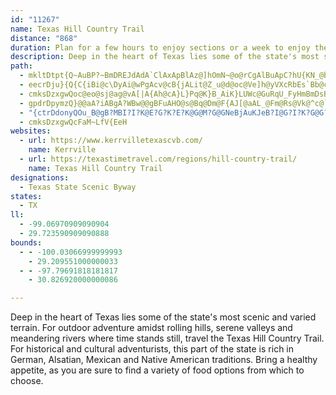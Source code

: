 ```yaml
---
id: "11267"
name: Texas Hill Country Trail
distance: "868"
duration: Plan for a few hours to enjoy sections or a week to enjoy the region.
description: Deep in the heart of Texas lies some of the state's most scenic and varied terrain. For outdoor adventure amidst rolling hills, serene valleys and meandering rivers where time stands still, take the Hill Country Trail.
path:
  - mkltDtpt{Q~AuBP?~BmDREJdAdA`ClAxApBlAz@]hOmN~@o@rCgAlBuApC?hU{KN_@bHmDpk@UhBMlDuArPyJr@KbA_AzC_BhCqBhEm@~D[nXDjf@]~@O`HClAO`Qc@fk@GhDPvGh@~B|@~DdCzY~TfNfMtErDdK|F~GjB`GRtNItJJrOQzAOrLFlH_@nQ}AtCOpACf@OnK_@jOsAh}@YdED`H?bK@||@uBbEArLe@rKm@vVKlAP~KlBji@hU|FrBrk@vO`LpEn@f@bFrF`B`CtIdXfL|a@h@jArI~\vEhI|BlB~LdHrPxIfI|DlFjDnPfN`GfEpKnDjGn@j^hDvIf@tB^zQ~AfRpBzE|AtFbCdLtGrJ~DvLxCfGx@fVFjiAoAfXYho@e@~n@IfBr@xAJrDp@lG~BzLhHd@r@`b@|W`HjD~IbBpT?b|Ac@zNNx_@I|Z?pd@Qr_@Dt`@IlYSri@?`_A?j~@IlQ?jk@Eds@YtcABlN?tt@Cph@IdBEl|@IX?j@?~AA
  - eecrDju}{Q{C{iBi@c\DyAi@wPgAcv@cB{jALit@Z_u@d@oc@Ve]h@yVXcRbEs`Bb@cPUeJqA{KcJge@qL{k@a@{EYwLf@mKpCgXtQsgBzAeNt@_I^_KWem@[wt@?wEIcBCuUT_[X_a@LqWFgUZmv@ImOB{MHks@t@sv@Bm@GkH_@uEmAoHoJsb@uAaGaA_F_BmFGSmAiFmAeFwAoFmAaGm@uBc@oBqAuFiAuFc@}BQwASwAiAkN??[aE
  - cmksDzxgwQoc@eo@sj@ag@vA[|A{Ah@cA}L}Pq@K}B_AiK}LUWc@GuRqU_FyHmBmDsBmE_DgJqGwV{CyMwFeTkByEuDoHm[eh@kZ}s@_d@siAgEgKwB_EkB{CqGaI{h@sj@_SwTcRkVmC}DiBaDuDgIe{CwqHapA}aCsNqUcCqEoAgD_\mdA_CmFyBqDce@cs@eA{BuEsHOaAkCeEaDuG_D{EsCvB]Pep@coAeE{UmB}T_Hks@sEmYkc@{vAaUcy@mYy`@kRjRk\vVwMhFoWrFuf@dGkWfXsSzg@aK|d@~Bj[rCv[zG`p@zPlf@xTf`@dNzW|WvTgAzBkB|CwLfMmDpEwAhCcA`CeAzCk@bCq@fE{F`d@Y~C[zEKlEC~GHvIE~COxBe@rD}@pDg@tAuAxCkBtCqoApgB}B~DeJhRqDgC}DeA_EYqCR{Bl@mPdGwGlCkk@hSqT`HcDpAyXnIgGn@gk@|CuOrAaDl@oD~AqDrCaFlGeNbR}C~CkC~AmEtAiG|@yY`DuDl@qBj@gFzBep@h[sB~@_Bd@{B^so@nF{PlAgCJ{DWwCm@oCiAkGkDyEkAoCS}CDuBV_Cf@_C~@{BrAkPnNwBxCiA~CY`A]dCKbEFnAjB|R?fFYrDa@zBiAxDqArC_CnDeApAaCdB}DlA{PjCkBK_C]gCiAqAkAcBaDq@c@iGqRyBoL_AgGw@wDuMsd@qAcHm@mF]mHy@cq@a@_Ea@cBu@mBaG}LcYc`A[gAQyAOqBEsBVcEZ_BjO{h@~AeGTmDG_C[yDi@iDaA_EyAaEoEmIcE_HuCaGud@}|AaGkQmA_Dy@kAoBgBy@e@{Bs@_Hs@qNyCeSsCvBkE~CoFxG{MxC{LhAmDxYmr@tAyB~AgBxAmA|FkDxAuArAsBhAeCn@gC`@yC@{EYwCaHgf@UaDHmDd@gD|@aDrQcg@pAoCz@sA|BwBdBaAfDcAjE[~Mq@~EV`YnFbBJjBG|AQvBm@hCwAtBoB|g@eo@fBgBpDgCpBw@rBg@jDYvcAoDf^oBbRoAps@_DLgAfUhC|kAkE`fC}CxvA}_@gEqIy]ye@mJ|Hsu@ck@iFmVwEaGwi@ul@oEuFcBqCaCuF{DoLgAqBsGiImOgN}DuEiDmE{IoSa@}@mAcBcD_DsNmJeNoNyAkBcCaEiOiYiEgG}@aAaE_DqBoB_^qa@kKoNoMeOa@u@q@eBsCuLaIcWiAmCoDoFiAcB[UeHeE}AuAeGsHuNiSoNsQ{DuEiYw[{OkSmJyJiKoIaJ{JwKsNkB{CeEgKmBsDoG{IkCeDsBsBkLmI_KiKkSeYgB_BmFgDqHkGmJwLaCmCgGqFyAgBcDeF{BoCgByAaAm@iI_DkCyA{@y@yHgJ}DkEuPwRsAgAwCsAkSmGuKeD}DgBkDcEgIoMeNeP_L{OkVuWyRqR{NvV?zI}D|GyR|JyWxU{LzM}DxMaBrWyJza@}Av]mB~VoFpRwCxLkOri@y@`CaGnL}B|FyG|RgAnGMjAqDzoA]tHc@xE_AlHy@`EyA~F{Sbx@mMlg@qDbOq@fF[jGPzFjCbOf@jEHtCE`DOrBm@~CaAfDmNx]_H~OqBlDyDzFsd@zk@oDlG_K|S}GhPgBvDcD`FiBjB{AnAoHpEuDhC{DpEmAfBuArCoBnFkAfGc@vEkCx]g@~@kAt@k`@vGyCZmABeIWmDJoOxD{BLyJ[oBLiDx@gDfA}BXs@?oDYgCeAkTiPkC{@oCWqDV{UxDiCXyBFsSGiDTsXdEsBLiDMkD_AcDgBcAcAcNwOaAaAuA}@oCgA}Cs@aSwDuAMkEPyAd@gB`AwBrB}@xAm@`Bw@vD{O_Cm@Yo@k@_AuASu@}@gFW}BG}I[uD_@uAw@cBk@gAoAwAkBoA}Bw@qBQeO?mD}@_CwA_E{DiJoKuYoZaOoPkBsCm@gBi@yCGsCL_Cp@uCp@}BnXgk@zEoJ`A{BbBwFfDeRd@yDHqDCsC]gDaA_FcAuC}A{CyAqBeAeAsDyB{Ag@_C_@eBM{\FwLa@uDL}HlA_BJ{DMcDw@oB{@_IyEgZoRsBeCaAyBmD}MaByEiCeDsAcAiAq@aCw@gPwDeEq@}DGsXLoBK{Cs@eB_AoAmA_BeC{@sCWaBKsBMmr@TyDRsAvFqWj@gFN_GIeWQaWKwD}@mFuD_M]mBOaDnA}[h@eg@o}@vEgNh@mAHsB^qBt@oC|Bam@~x@cBdAqA^wAJkACgKiAcDF}C~@oIlGqHfGeAdB_@`CHfGIz@u@|BeAlAyAr@oALaLu@eANeAp@k@j@kIzPO~@TtF]dBgD|Ga@j@iAl@sAb@gB?}@QkLgEoCY}CLyElAwHlCgaAvZga@xMgDxAeDfCiB`C}D`IeA~Am@j@cC~@cH^wCfA{GrFsBpBeFhJaAtAaBpAkC`AkGn@kKKsHDid@fAb@iRR{VGsA_@mCuBmIWgBI{C`@_E`CuId@mDx@i]IaCk@aDmAmCkB_C{AcAmLuFkBkAcC{BaPqW}AyCq@mBu@_DyEw]iAgF_AeCkAuBePoSeCeFuMse@oA{DmLqZq@eCg@gDg@gI]sBc@oAeGaMmXc`@mAaCi@_B_AkEyAkNOkELkKG}BUmBw@sC{AmCkLuMiB{BaA_BoKySgMsWkC_HaGwQqCaF}NcTyEsHw@_C[kB_@aIWcB_@}As@eBiB}BiBuAsAg@_Cg@gNe@so@`@oAI{Cu@{T_MsHqFsFmE_DoBiq@o_@kBsBc@s@_A_Ca@iBgCyR]{Ay@qBy@eAyAoAcUgMaAgAaAmBc@qBKaCH_BfBoNRyJCmCM{Ak@eCeA_CcAsAkAaAaDqB{WcOcKmE{TeH}RaKmY_PiAe@kB]n@{QWcJu@{Fc@kBcB_FiC}FqDgH?KoCaGkDgJcBgJm@gGQcVVgG?eEYuC{E}Ua@uDDQGkBFaAhAqFCiF[}BCgAQkVk@gJgCqVy@mQK{EEoRHqp@jCk^OyF{@_FkBuEqIuQiC{IqGoOgA_DyKcXsCoIeFaNaEmE{KoIySxOyBvA}jA|z@mDxBqB`AuBp@yBXkCJoACoX_BeCY}DOsDRqBXsA`@iClAgQfLwu@vg@eEzBeErAmE|@}M?aK_CsCEsCjOsAzKFb@ChN[zBq@tBs@`Au@p@mHzEoB`BuB`CaBpAg@VuBb@oDj@kDpAqDtD]HoDtDiBrAoCv@yD^{B`@qAd@sCrBoAfBi@jA_AlDg@zJs@~Ci@tA{@pAiGfHm@lAiIbVUx@Ed@cGhReBtCyDjEyAlBm@jA}@zC]lD?`BNdCdB`LZtNNrB`@~B~ChLf@fCPjDDrHc@zH?~B`@xD^lAzAxCzBzBtG~EjBfBbAfBtClI`AzDb@hC|@vCpHdM`AlB~@zDrAxLrDvMjGtY|@bGD~BIjBOnAg@dB_@dA}AjCwJbOw@xAaAxCs@bEg@~N[dCoBnHW`C?xAP`CZjBrKva@Z~ATzBBtCaA`SD`Bf@dEtBlKpAzDlIbQb@rATdAJxBB`IV~@sDhLaJ|[mArDU`A[|Ca@~@c@l@WLkLxBeDlAwAjAgH`HkA~@yCdBcDdAiFfAqCx@sAx@sBlBkP|X{BxB{KfH{ArAqAzBc@|@m@~Bk@tFuAlJu@fC}@dB}AfBgKrHgEzEiA`AiB|@oWfJuH~BsCZuD?aFm@gDgAu`@sWkGiDcC}@gDy@kOaC}A_@{IsD}EoCwC_C_M_MeA{Aq@sAsDeLiAoCgByBo@k@iAm@_\yJwAm@sZ}PeGmCoSwDaTiDqDcA{DcBaBeAmKaIwAs@iBe@wFk@eEYqDAoBWqCeA{IiFyAiAiAgAS_@oJqSuE_HwBuBoPeNcAoAiAkB]{@o@_Cc@yCGgCLyCrBoUr@gKLaEC{ORuFNgBl@eEhCaLHAvBkFp@gAzBmCxCmClCeBrEwBjFcDpJyGfCyDhAsCt@mFFaC?wAcBy^p@oNK_GWuB_AmGuAmEqBsDqHoKiA}Ce@iCEqEV{BdEcPVcBJuCUmDi@_Cg@oAeHmLcB}DsBwG[}AmGae@_Fmb@e@kC_GkYo@mBiBsCuByA{r@cZotA{i@guAu\cFoB_CeBs`@_`@}BgByI_Eam@iU{H_DiAm@{BmBsSkUmTuTyBqDcDqMoRi|@cI_f@yGg\w[xJoOpG_ZlRcRpMgg@pQk]xLeJ~Ee\|WuWdT}MzMqK~FkL`CeYvMiWdOcL`FhBnMvNbq@vDxNdEpVzGd\bB`HfLjk@^tCB~CIzC]~Bq@dCk@xAyAfCeGtFkCdDi@dA_AdCe@zB_@fCMjCDtE{DlHw@rVvItM`R`SV|A^fFExD[`Bu@dCc@fAw@dAqC`CoKxEkCfCqEdFo@lA}@lCQjA}AvPm@`DqA|EoDbKClBJfBzC`OhDvVr@~ClIvQhAvBb@f@nAx@bE~AtDz@pMvE`Dz@`LpApJrBzBr@rGlEjDdEl@`ANj@`@lBNzBUpITxBb@|AfAdB`Ap@rDlBxOnJxQ`HbBb@lAJhAOxJaD|A?zALhAb@hAt@|AlBzE~PnAfCbAlAv@j@lDfAhDp@pHnDxDvB`DzBdB`Bx@xAVx@d@dCLxB?nIVpCdFbSrBxKrCjQnP~jAfAhE~ApDhChDpIvIt@fA`AxBj@~BvHp`@V`DO`Ei@rCq@~AoH|Ky@dAoA`AsB|@aPdA}BZcKxBcCjA}@p@qAxA{BfDyAdA_AZeCPyAQmAa@aAw@cKuMuAs@iASm@?cALeAd@_FrE_CnDcFdJs@x@qAr@qB^}GJ}AQyD}@}Ca@sAAyAZmA`@{@h@Y^sCrFg@lBAlARlB\x@bBrCp@vCF|@EvB]lBs@~A{@lAgGxDkElEy@`@q@PaAFwDIqAR{An@oAnAmDzFcE~Ca@b@i@hAWnAWrBi@|BsEtJc@xA]rCFjCTbBb@dBx@jAfB`AzGdC`At@t@vAJd@T`B?j@EdASdA}HpRQx@QdBBzA^|BzBnF|@xAzHxJfA`BlBlEhAdDh@zCNrBBlC]nG[pAu@xAqAjAeEzBo@j@e@l@k@|A[vA]bEuBnIEfBZjGO`BiArEW~A}@|Se@nDg@hBuInRaBnB{FzEq@hAq@fCs@xFa@xBc@zAu@`BaBvBgBnAuAj@gYdJqAf@sC`BgKzJqA~AaAxA}@pBcAlDcJxd@WdCC`CVzCp@pCt@`BjHrL|@zB^jBN`Bb@fTxBpQVrEz@|WMtFs@dFc@xA}Wjw@sFbVkAlGg@`Kc@xDm@zB}CrJg@rCWzCQ`LOpDc@hC_AfCqAjBgAdAeB`AwHjDoBlAcAfAkApBy@lC_@tBe@vE}@rFk@`BaAdBs@x@aBnAuAn@y]|L{A`@_C\qADgCMiDy@uTmJy@SaAKqBGy@BqBb@og@vTkGfBcd@~HqCx@sErBgY|NeEpCir@pt@aCpDs@rBo@rCMfBCdDVzCp@rCxAfDlA~AfBxA`Bz@fCt@dd@zBfCRzB^bCv@~Ar@zDnCrB~BfDrFfZhm@dApCx@fDf@rDPxDVbl@NdIh@tDlCfHp@|B\`BN`C?xAOrCsB`OgAzDa@~@aE~F}CxDmBzAoB|@u]tEoGl@oCDeD[kDw@oEyBwNgIoBu@oCc@qB?kCf@yB~@aDlB}BvBiAr@{BlAcA\oQrDqRtC{GXuBViBr@sCfB_C`DgAvDQnAM~ADjDJjAf@|B^dAhB|ClFtFrBlCx@dCj@rEfBne@BvAOrDa@fBoBrFg@xBOtA_@lIiClQ[zEGxCp@hSVbCZrBn@~BfFfP\dBNfBNnTj@jYT~FxA~TTfCfArEd@hApDhHnCxDt@x@pUnQxBnBtKfMjB~AtGdE~O|IpBpA`Ax@|AjCf@fCJfCOxBiFr[}@|CiBtDy@lCwAnRc@dD_AnDeN|`@g@rC?hFJjBbCpYtA`RDx@KtAUdAaCrGou@fnBsB~EiGtMaF|OiAxBy@dA_CxBcGtEaBlBi@x@k@xAaAvCqInd@w@`HwGbbBYxE[~CaAzEs]fgAuApEu@zDUrD?xEh@fh@GlFyVtqCeArGiBrFyA`Dso@rkAeGlKqX`h@}q@foAwAzByAhBgBtA{CpAiBf@aC^}CEcC_@oA[gDkBgCeAcAYsCa@cBE{F^aFf@kC|@aB`AeA~@cQpTsKfMu@l@uD~A_Dr@kCD}G_@wA?uBRsA^gCrBsSh[}BlEuIzRoa@o`@iI{I}JgL_B_Dy@{C_Pyz@yBmNsDkRaFuY]qAs@cBo@eAy@_AyB_BoC{@_k@sHeDm@wPeGsGeCuAs@}AkAq[w[gB}AyAw@_PuF{DeAkJwAqNgBis@S{TDeMj@{NFmB^_BdAoHrH{@^y@FeAK{@y@Ue@Og@}@sGi@gBmAqA{A_@S?yAXwC~@yD|@}@`@k@p@wAzDk@l@u@\qACaEaBmEk@g@Mo@m@c@qAaB}PHaAnA_EhA_Kx@sCvCoGd@eBJgBaAuMKsAm@eBw@eAaAk@]G}@AgHd@eAUo@g@a@s@oBkEs@iAu@o@}@GaAVu@n@kG~Nm@~@g@`@aAP}@K_@S[_@kJ}QwL{R{B_D_ByAqBy@iG_A_Cs@{F{EaB_CsBuDiAeEaCiWe@eAa@Yy@ScAB{@T}@j@w@~@y@zBOxAA~APrAvArFRvAMpKL~AZjAZl@lD`Dl@|@V`@h@fBFx@?|Ba@j\K~@m@xBuAzAyDfD[d@]jAWnBqCfZs@rCSf@y@dA}Az@_APg@@yB[{@_@kAeAgSiS_@Mi@C\pDNnCJfM[vDyAtF]rBKlEh@dT`@vFh@`DjAxElBrFlEtHzBlCrCjCtBtAzDpB`ItEpAxArArBnA`Db@hCCZnDbXn@zGLR|Cnn@NpApA~GdChHrEjIdEbH|IlNrFzHZn@fAdDhAzDX|AL~A@`B_@zJAjElDns@d@hFlB~OvAvKwAVg@T{@rGq@zCuHzUiD`IuBrDoDxFwPtRiJtJkE~DuDbC}ErC}DdBeFfBed@`M{Cd@kCK_AYiBkAg@i@y@yAk@_CaA{Ji@eBaA{AqB}@wHQaDa@yO{GaCq@uADyA\aAl@e@j@s@zAwIrm@gAnD}@vAiAfAaCpAkD`@q\w@sGN{G~@gCl@cDjAwBz@iElC}EdEmElFyEhIkBxC{AdBiDlC}Ax@_Cp@uDf@gFFwiBHu@FuQG{\FyIEuPy@}CPiATcBp@wAfAeB|BiAfCe@nBSvBa@fHLtDZvBbAhDzA|ClWfc@fAzBr@dCp@`D`AlH\xEFzn@i@fsAJvdCc@v\QdkCFbBThCd@rBr@lBv[|q@~GfKzJhNvBlDnE`NtDnMr@`BfBlCxIxJtBfDz@jC~C|Nf@rA~@bBvK|LlQbUnWr^f`@jd@dBlCzGfMbKhSfGnKfLzMdXpZ`\pb@zAbD^hBVbCh@~LlChZ\|Bt@~CfAjC`AjBrg@vt@dDtCn@b@~PhIRnH|@jLpIzm@ZhDT~F?lCM~eA|CBxCNpHpApHJjMh@pDAvdAKFJtADjC^hBf@hBv@tBzAvBpBVDxAtApAx@|B~@rCp@|H`AbuBvTdc@jD`j@rArGZpl@`LfDb@tDJbCE|CWvGgAdCMrDFtFx@lGdAnGfBrBr@bHdDrwAb{@xF|B|Dx@j{@dJvZzC`y@jH~BZxBh@lRhG|FzApJvAtFZhl@x@dFAlFk@pa@oFtw@mEnDEnFVnF`A`UzH~Bl@lEd@|E?jCYl_@yHdJaBza@gG|Fs@|DKnTdAnDGrD_@|MwB~H[rk@_B`uA~ArHLdF`@zDp@`Bd@vsAla@nFlAzD\`D?zCMhRqBtDW`t@Slc@r@fg@IhHQrIk@vGm@`j@uIpGkAxMuFpBe@tBKlBD|z@`I`Cd@dCtA`BjBxErH`AhAdAhA`EfCjBjBr@bAn@bBpCtIr@rApAdB~@x@jBz@xA^bDd@bBd@tClAxDrCrClDpAdChGhQzAdDfCfEnEvLtBdE`FzFzK`LtCxBjInEpBh@bAFtABdF]~CR|DjAznAte@~EjAtCVtFJ`m@[~iByAdBeNl@cB~DuId@gBXgCQgwAPiBNq@t@sAdAy@|Ak@pe@QxBYn@Yx@a@hB_B|CkF|@iDJcAJcCCwUFqBxAuJFmG?{K~NElBaAlAkB`@sAJsAB{K^{Gb@eClCuKrHsb@|@mCfC_Gp@aC`AyGVwDBiCGw_AL_Bb@mBx@sA`As@hCc@ji@Gt@M|Aq@dAmAt@qBHcBMyRD}kAA_EMy@w@yC_Ucd@aE}JsCeF{IeNk@eBU_BOauATk_AEiOToqAKqAu@oFKsASiYOgF_AeDaAsAwImImAuBe@}AiHgd@mGyb@G{@AyBNyBrDsRRcBFcDCeXPaDj@kDbFuNVoAFcCGoA_@oByKqWy@gCo@mDmAuVe@}MDsBpBcVHeCWkY`Dmc@NmDGyAUsAgMcc@OoBF_E`Iao@`@yBb@iA|AsCxPsU~CyD`B{A~B_BdCoAdOwGnA_@rAStAApGT~BKvHaBnRiDtBu@lQqJvCcAhBM~d@KpAMjA_@`BkAfAuAnXe]z@wA\s@|@{DzDgV~@yBv@aAdDaDl@eAn@sBVeBHgB\w^IiDaB{Xa@aRUwRQaBOm@_AqBoLiLy@cAo@oAwCyJwLkc@Eo@I_DZmCdHwYz@gBz@eA~BgBhgAyg@~B}AlAiBfAsDpCc\nBuLlAeEj@oArBeDdPuVhBcCbBwA~As@lBe@`UmEtEk@tEArRdArCKhBSbz@wVdDsAtCcBbm@ec@~AaBpA_Ch@oBXyBFyBI{h@FwI_@yyApZnJ~NtD`RpDdc@xCfFx@bGbBxFjCbDrB`CpBfFtFdNtPhFnFfAdCt@dAhEfF|QhW~BrCvAfApDjBbB^jCZdVEJv\L`BTdA`BpEvAlClHbL|KfRx@nBn@bCx@lFJzGg@r^Plv@HnElJb_Ax@lGhAzExc@fcB~i@xsB|@jCxEdR`A~FZjDJnDPdlBV~`ABrARzBd@~BlA~CnHlMl]fl@rAbCl@bBl@~C^lCN`HiAjz@BjDNhDt@xFnGvYhAfH\hEb@hVVpGhCpYlYnsCzWz}BZlFN`G?tGaCfwBeFjfEDlEh@pHp@`EjBrG|AfD~CrEfCfCrCzBlNzHlBpAbOnPtApBpAzB`AdC|Vhv@hAlF\`DFnCCtSpA~`@j@tSCjC]tDiKxn@o@lGI|BDpIEnIqA|Va@tLIvXNhJfGjd@nClPx@zFLnBjA`uAKxHiArYgBdk@c@lGiEr[e@~FuJlhBuA~mAQ|ISbCeLj|@s@tDoAdDkBxDgZdh@qk@zeAwAjB_DbDaEbDyOhN{DdCqCz@_C^qe@tKmDjAgDxAiAr@mAfAqA|AsP|XmBlBw@h@aBp@_TdFuAr@uB~Ciu@llA{FnIxc@p`@dBfAzAp@|Df@tNJhAR|Bx@hDfCfDxEnj@daAzBrC~CzCxSxL~tBliAdAj@fCrBfBxBzJnS|MdR`BzC|AhEr@fC`AzGX~GGhEo@`MmGvz@DrCr@xCfA~AbAx@bGrBbCZrC?zJuAlK}@|Eh@tB~@bBrAjBzChGnSjBzD|JhQtAvDx@zC|Ip`@`@xCFzARpRRbD`@zB~E`Th@tDHlA?pF]bEaKln@OrEFxCNxD`@~DpAhGjAdD|c@~dAdDrFzCfDp_Apt@pCdDdFrHrTd]~MbShErDlOlJnAz@dBdBzFbIrLrQdE`FlElD`fAbw@bDxClA`BpCtGnRfq@bB`FbBdEtQl]~C~Gl@jBlF|Zb@hBxBjEvFlGnEhEhCjDdB`DzGfPfCrEjFtEnElD~AdAjE~A`ARnG^nGY~ELp^nGrEnA~Al@tXfOtKtFbC~A~An@bBd@tDb@rBHdGAxe@V~GLnEl@fEfA`JpEh`@pTzRlKx@l@rB~@pDrC|MnJnLvEvChBxAxAvBvC~FbL`ClC`DvBbIfEbCzBv@dAdBtCfIxOdItNdV`g@vHfOb@lApDnFpElFnX`UzDbF~CvFrEzJfNd[fDxFbh@fl@dLvPxMzN|S|VhJtLy^~c@oE~Gs@zAq@xCg@~DgB|SWhB]dFo@xFe@hDu@xCqKhYy@zAyDpKqWpo@uElMyk@`yAqK~Yg@lB{@`FG|B@tCzAnQVdFrCl\PjDDxE}CrfBaAnv@g@nTIzEHrDNrCb@zDLrC@rBSxGXbGVpZ^jD`@dCb@rAzCtGbAjCn@zC\xDP|H@fNu@lJ_C`IXeAm@dBW\cEnCo@x@kArCY~DvBvn@b@xQ`Bl`@|ClMp@nHb@dAVZ~@p@tJfBr@d@R^Pv@lAhJ^jFHnEIrBkCvN}EtPiAfJ_@zPNpAzApH~@jQrB|JFv@gApRsApRK~H~@hO_@bLDvArEfRH`B?d@QtA}DlPaBhNOxFBnHJ~@l@xA`GzHvLzKrOnTbAt@xFbBjDd@vCL~Wa@r@Fp@JlAd@dEtCpAd@nFKb@DnBd@nD`Bn@v@bEbHxOfThIpLjH`U~ArEdN~WhAvA|BlAr@l@fArC|@|@dAN|BBtFe@jDe@vGzAhBBhAY|QyI`ASb@?hA\nBlArDrCvKtHfAl@hDdA`BVhBCdJg@lETzEvAbErC|FdB~El@jCE~D^xDGbMvDdAh@~AtA^j@h@tCZjFGpCIz@o@jBaE`LEtAtAdEDn@M|BDlB`A`Gf@xBpAxCxCzDj@bAbB`Gp@`AzApA`EhAxGsAvAE|Fn@jTzCdAZdAn@r@fA`DtMFlCK`ASx@qAvCoPrYaA|CqEpR}@jH?fAF`F|@tJ?bAeAvDi@dDSlHU~DSf@mAjBWlAQbGHx@j@xAdApAj@^bEvB|@\t@HtJDxK~@rLLfAEtK_CrAMxADdALfDx@dAl@x@dAl@xAR~@FxAqBvWQ|[JbEbGjKx@dAxD|Cx@vApErMJ`Ac@lFDf@rCzHT\tA~@fFnBv@v@d@dAr@fCjB`DlCjDhBbBZJdAB~HwAp@DVJd@p@Rt@FdAw@vL?hA`BpT^jAvC|ElC~F|A|B|ArAnCrA~WhIp@EjDmAbAMzDLpGr@|DJfJ_@bBFpA\fAj@lAbAh@p@ZfAC~Aa@|AIlAXtKl@lCjA~Cf@x@b@R~@D~ZLfC^pBlAv@dAfAdDl@tCXvBJ~BGzBe@xCaAfC_RbYsAhCu@pC_@lCm@`IDfDf@fEh@dCn@xBnBzD~BpCzMlJnAlAfA~BV~@PzBDxKJtB\`DTdAlA~D|E|L`@jCRjDG`Bq@lDyChJi@dCa@jDc@fFD|GjAlI\lAx@rBxBpElBrEvAzEf@`DPxIFj^N`Gt@dFtBzHj@tCTfBRxEK`MF`CHbBf@lD`A`DdFbNpDzNx@lGJ~EKpJDjCfBzKHjBO|KVrMJxAtBpO\xF?pDYdJ[rEq@dEqAtEkCdHoLjYiAdD{F|RiC`HgOv^kf@ljAaAhDSdC?`BlGlu@vE~_@^vB`DhJvEfLzIvVdRhj@pA~EnEnShNfi@tMxh@r@lFTfD@hCcAbhA?lCJdDt@tGZ~ArF|Qd]piAhLjYt@xClAzHRfDCfIwHldAm@xGmIng@qMbz@OxDDnJdFGjMJhq@xCd[`AnHp@~GhBvD~Apk@|\pNxHjc@hPdE`ArBV~BRjC?`GQtOoA~DOpASxA[nEwBrk@w^jBgAhBs@rA[zCWdVPxCc@vD{AzAeAnBmBfEuFpRoY`IgLlAsAbCuAjCk@pDFfJ~AtD^~A?xAK|Cq@vQaGdSgHpIiElPsJtH_EhD_ArH{@bCe@jCgAnHaFlC_BlBw@dFuApKwBdCgA`As@fHgJhBsBvc@_d@bB{Bt@wAjAsCrAaEfAeCdAgBz@_AbAs@`CmAlBe@hDKdCVlBf@n@XpCpBxAlBn@xAp@xBjBzJp@zGHxAHhNF~BLjA`@fBxAxDnB`CjBlAjCdAvB^nwA|IfDb@|DjBbBnApHfIjg@fk@~@xAxAxCrAfEnDhNrN~f@xBfDbCfCj[fPhBp@lFx@|I^v^zB~Cx@tCfAnChBlBbBt}AjnBrFfG|`A~bAfArAzA`CdPzZn{@~aBvCxEv@t@xCpBhBr@|A^p@DrDAtYwBzCGjBLxFr@hD|@jCbAjChBbBx@bOtBo@rGOhF?ji@MxAWx@a@r@{_@|_@_GfHwFbIaAxA{@rBqAxEqDr\u@bGu@fD_DhKw@`EA`RWtEqAfOWtOQxBu@fCeFbJiIxQi@rAo@~BO`CFdAzC`]BjCs@dB_E~D_@hAF~@Tj@p@p@r@HfFMj@DnBp@j@`@p@dACdASj@YZ_@RoAD{Ba@mDeAi@EmARe@^uAdCyAlDm@l@gAV]EoDcA{@?o@HoAx@[r@Ox@?tBWrAm@|@}@Z{BMy@Mk@Wm@a@gDqEe@[oCe@_CK{DJu@r@gHlKkBrDu@rBaBlIoAlBWV{B`AeKlCkGrCceAj}@uAvAuAbCiAxCy`@neCEfCFjA`@hB`@dAtAlBxNpJz@x@~@hBVbANxCg@~W@`ETdCfLr_Av@xHxCzm@l@pDr@fBz@zAtKnLbVbWbCvBjAx@|a@tQ~ATb@KxEiCvBaFp@]hDU^T~HxKfBrBrFrC`BfB^~@ZfBV|A`@bELRPHl@K|Ay@X?\LN\^rC?z@[jCDd@`@t@lCdB^?`EmAf@EnBTrCi@f@HxAbBxCxAZf@rAdEl@~@`B`BfElD|CxBnCtAz@nAVfAh@~Ap@`Av@v@bCtA`A~@f@x@ZfAh@jFVzAvAdFv@rA`K`MdAtBt@hCxOvr@r@lFJdF?r^KbSFxBb@xDtAxDlEtHdJnN|@~A`BzDxBlHdLpc@~AlDhAlB|h@`v@bC|C~BpBn@^t|@d\vWrN|VbLhP`IxJ`E~KxCbBx@bBxAhLnNtFjHrQdThZ~^dWzZfCnDl@lAtAlF`AlGnE`Wb]yInHyAhgB}VlJa@tIFbHl@lOrBhDPdB?x@I~Ci@nBq@vUiLjBk@nCg@lAEdFDnBXbIrCpb@|O`SfIhErAvDr@rBJdEMzEy@dFqA`C_ArZsI`Dm@|E_@dEAbL`Ann@lHrDPlE?fHY|Eq@xh@oMtCg@dGk@xHEhk@jAfGW|FaArDqAnCyAxJ{GlGqCzD{@nDk@jGMlADrFd@tN|D~UfJ~hA|_@nHjBhMfB|A^lDfAfHtDlChBbBtAjWbXzGrFnCnCpBhCzAlCjMlYbDpGfCbDrDxD|C~BpDpBhFdBbHnAlDRvEArDYxgBcTbEOzDV~]`Enc@j@rOXvD\jDr@xO|FbEdAjCXxCBlFYdFqAp~@qd@vGwClHwCviAw]vfBck@rKwCdo@qO`MeDnImBrZuH`KmA|EW~G@lH\bb@nF`BHzBK`BSn@WhBy@vC_Cx@u@`AeBrByGjGyXdEsJ~FoI~@kA`JiJtVaVxhDwgD`j@gi@hp@cr@tDyCxEaDfJkEvIoCjp@iRvAe@lJ_EvEgCtGmFnG_HdCiDrDgGx`A_lBlMiVzB_Efs@gjAbg@{s@hO_UvTiZbXe`@vVm]rG_HnL{JfScPrHyGxD{DrDyEjq@ahAtcAucBfDoH|AyEnKad@|@}CzB{FrKcTfUqb@zYoi@dGgK`AmBtB{Fn@aEj@wFdIs`A|f@|FjE|@jAZnASvB_AhKgD~M{D|tAsb@mJcb@uMcj@aCeLcBaCgo@go@k|@yz@wb@kb@eZoZouAotAaCoC}B_Dyo@i`Aco@m~@kOgTuFoK}CaJ_BsG{_@opBu\kdBkCmOoJcn@sVkfBkBd@{CmSe@oB_@_@aAKkHrAaNjC{ALkuAjBgAR{A~@[X{CfFgAdAsAx@yAf@m@Dm}@DuAMyB}@_B_Bu@oAaAgEAu`AkA{Cm@s@kCiAen@Hk`Ar@uBm@}@e@iAqAWg@Qy@W{B?_FWaBa@eAaAsAgBw@}AKmIGmmB?{]@gd@Twx@l@mEx@uEZseDUgChGwBpC}VrRcBnB}_@~q@qL`SwAjDm@fF_AbMs@fHg@~CcLf]k@xAcQn^iArBeAdA{Az@kj@zOeClAcFxFmAlD}BzO}@lDqAlC_At@eBdAgTjH_IxCs[rXiCpBgBdAaDfA{]nJeLrCaA^w@j@kAlA}@tAsAhCeCzGk@fAc@d@w@f@cA^{CX}C|@{B~AcMpN_R`UcRdXy@~Aod@`oAkBtDsLrRq@zAw@vE@vUk@nEa@pA_AfBwMbSgHnL_Bl@sBV{BWaA{@mCeBgCmAaCy@mH_BgYuEyBE{AFy@LuBv@cCpB}AxCa@tAc@jDAhOa@tOQxAg@nA_A|A}AlAoBdAg`@hLqGlDaDxCmPzRmBnBeErDoFrDiRxKcEnBwBd@aBDmDYwBy@eBmAsH{H{AiAyAs@uNmE{SuFoG_A{HGeCTeCd@oCv@wCfAihDn|AyInDqBd@}BLyBI{D}@iAg@oNeJuRqOwBy@eAKkAAuNxA_Jb@a{@rAoCN{IdAmC_h@?eCNyBr@uFDcBYwKOsA@eA_@uEkHmn@GqAG{FVgF|D}]PsF@cDa@yIo@gFkA{FuEaRq@mE?sCVuGEmF^sEf@mBbAkCtDaI|@gE@aDiDgj@FaF^}D^_BxIgXz@eBnBsCzEyElB{C`AmCxB{JVwBB{D]eGHmA^kA`FiI|CkAf@a@|HoJlBqEn@eCj@wDJ}B?iB}@wi@?s\]}PHqHhAcXJuFAeDa@oGaEcTq@gFeB}Wa@aP?wUSuHYqDaAuIyEkTg@eEOyDNaGXmFx@yEzCoKb@gEJgC?uNe@gJu@aIM_EFaEf@eEzAgFrHiQt@_CZ{BDaDQ}BUaAo@aBy@}AiAsAmAqBOm@QcDMe@Qq@iA_By@a@u@QsCSaFmB}GQs@QiDy@uBaAkBgBo@cAyIiT_AoD[gDEcBNiIJyAb@mB|@sChB_D`DuEbB}A|B}AhFkCzBsAz@q@lCgDpA_CbBgExAuF^sBXqCLaDPiyA?oNOmCOqB{@cF_B}FmLy[}AuE}AyFy@mEaAaHsAyPk@cDeAeDmA{B{BwCkMiMeDyDeEgHyBiFqB}DiAmAk@a@eG_Ci@k@[y@GiHaaAYaKFyBMkAs@u@eACgRE{@i@kA_Aq@a@G{SWcV?e}@Uu@Du@e@_@m@QsAIwAM{LVybDE_G[aEkAaGi@iB_Ma_@qc@sqAwD{IyNqZy@_Cc@gBmFq_@[kBc@mAuQg_@iAcDe@iGYsG`@oz@h@qs@GaIa@mCk@aByCsGyBeDuAy@iKmDkByAeBeB{B_DqEuGgAsBs@mBaBcLa[{aAeF_MgKoXSeA?q@F{@f@_C`DyIzFiL^sAf@eF?aBK{@[y@u@eAoDeC_IsHkAe@y@GoHr@y@Gq@]k@gAMuBOs@cDkHa@{DFkCL_AfEkOtAqDbGuKlBuMLqA?{@k@oH}@wD?mAXsEk@aHRmCl@sCh@gBxHeKn@gAbBiG~@sCrIgR~C_J~BqJj@eEt@mBfIaNfCeDlO_QnAcCRmAfAqMIeBo@_BgJcOWs@u@aN?mAJqA~AyDRuAJ}WRqA^eAh@s@nNoOhC{A`SsGpB}@xBuAfG_DtFuDxC_BzCsAp@i@b@m@d@_BfB}Mz@wY|AmEh@yCPaEX}AhRs_@bM_e@\uBJyDAkAUuAuJo`@iEiTmRk}@_BiJ{AuOgAeHiBgGgCiDg@eBuVeiAsCyQqS}dByFe\aC{L]iAmDcIid@_cAuAmEuAaHu@eJW{NUaEc@aEo@eE_CoIoBoGy@yDqIuo@{@yEkAmE_DuHiBgGkB_Kg@{IIyFhAg`@DgGUkE_@aDaB{F_BkDwBoDa\}c@mBoB}AkAkBy@}EaA_FWsDs@_DmAcCyAub@}]}EiFm\q`@_CeCq@eAqAsCu@yBwO}o@k@mDuAgNmAgF_CuFaBeCgBeC}Wq[uCuFqAyDaA_EkEg_@_C_Kq@uBcA}BcBcDiCyDeC_CuMmKyEgB}ImCuDmBeAw@sBoB{EyFoBeD_A{BmGwRaAsCa@w@jEyGbBuDlEyLlDiMh@oCf@gEbAuQ?cAQ_CoCaJ_@oGo@q\mCkiAJuCVmAhBsC`HuI``@sd@
  - gpdrDpymzQ}@@aA?iABgA?WBw@@gBFuAHO@s@Bq@Dm@F{AJ[@aAL_@Fm@Rs@Vk@^c@`@i@h@{@hA]d@GFQRMR[d@MNa@h@i@t@_BvB}B~CIJgAvAUXMLg@j@MNYXSTONaA`AgAfAg@f@u@n@s@f@s@d@_@TgAv@_An@mCnBeGbFqAfA}IjHoHfGkB~Ae@ZcAr@gAv@}B|AaBbAyBlAoAr@{@b@_EtBaCrA_Bz@_Bx@[PoE~BgCjAq@ZOFeA`@e@N_@Ja@JOBqB`@k@H}ALiADmB@{@@kB?u@?}F?eW@{ICaHAuIEcEAeC?kB?eLA_N?aDAkAA}@AcECeCG{@Cu@CeDUwDa@}C]cBQuDa@eCY}BUsHy@}CYEA}AKoFUcFSqBKuAMc@G}Be@uGwA}@Q{IuAwC_@g@GyAOoBOqAGcBEkACwFM}IUg@Ai@AuN]D{A@sA@y@@qG@iGHy~@BuW@_A@_AdAg`@@cA?oAAoACgAAGKqAWcC[aCm@_DyB{K}@mEcF_W[oBWgBQcBGy@Gw@Cw@CiA?ICq@CgBE{BE_BE{B]iREuCMgCEuCAaDCaBKeGMeFCgBQwJG_CIkF?_A@cBBkBDq@Ds@Dq@JyABMxBsRFa@LeAXcCv@yGd@mEZcCTaCNgAJ}@XaCPsAHs@Z}CTmBZwCZ_CVkBbDuX\_Df@aE\}Cb@mDr@gGVwBV_C\cCBY\uCFg@~Rs@Cm_@FkDr@gHhAqG|EoNnFkMzGgKrAqEVuBb@mDBcALaARqFPgFs@i\IaCCcUKcn@a@o`@CeBy@uFeAqCmEsGmAeBcNcQSEUy@eJ{L_CgE_AeCo@_Bk@wCQwDA[O{TKsJFgDGaMKqJJyFu@uIy@wFKq@_A}GsA}GEIq@eHk@{Cu@_E_CoJy@cGOsAk@kF]sBuB{JgAuHQuB[kDM}@w@{Fm@yC]_BWqAk@}CS{AYqG
  - "{ctrDdonyQOu_B@gB?MBI?I?K@E?G?K?E?K@G@M?G@GNeBjAuKJeB?I@G?I?K?G@G?I?G?E?K?E?K?G?M?I?IAI?O?IAI?KAG?I?IAIAG?KAIAOAK?IYcBy_@stBaMyc@cYucAue@}dBmJiTlJoX_cAcw@oQcPujA}dAkE{EuEuHwBqFqAyEeBwHgLah@eXymAyBmW@}tAeE_TmZgk@oKyKe[{Quc@gXqLuPaMsg@{PqWmL}TkCcJuPms@gAw_AbB}kDfAqRvQ{lAnCmaCcEo`GcT_XoLmO}IuDgc@iKeVsPqLyPeVwh@mW}j@yWqk@oYcv@iDoQaM}Z"
  - cmksDzxgwQcFaM~LfV{EeH
websites:
  - url: https://www.kerrvilletexascvb.com/
    name: Kerrville
  - url: https://texastimetravel.com/regions/hill-country-trail/
    name: Texas Hill Country Trail
designations:
  - Texas State Scenic Byway
states:
  - TX
ll:
  - -99.06970909090904
  - 29.723590909090888
bounds:
  - - -100.03066999999993
    - 29.209551000000033
  - - -97.79691818181817
    - 30.826920000000086

---
```


Deep in the heart of Texas lies some of the state's most scenic and varied terrain. For outdoor adventure amidst rolling hills, serene valleys and meandering rivers where time stands still, travel the Texas Hill Country Trail.  For historical and cultural adventurists, this part of the state is rich in German, Alsatian, Mexican and Native American traditions. Bring a healthy appetite, as you are sure to find a variety of food options from which to choose.
